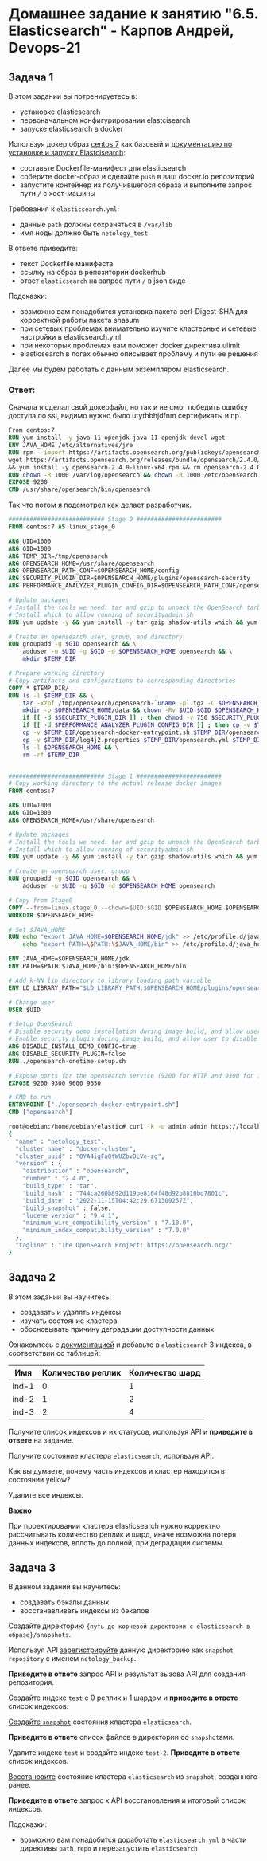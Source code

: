 # Домашнее задание к занятию "6.5. Elasticsearch" - Карпов Андрей, Devops-21

## Задача 1

В этом задании вы потренируетесь в:
- установке elasticsearch
- первоначальном конфигурировании elastcisearch
- запуске elasticsearch в docker

Используя докер образ [centos:7](https://hub.docker.com/_/centos) как базовый и 
[документацию по установке и запуску Elastcisearch](https://www.elastic.co/guide/en/elasticsearch/reference/current/targz.html):

- составьте Dockerfile-манифест для elasticsearch
- соберите docker-образ и сделайте `push` в ваш docker.io репозиторий
- запустите контейнер из получившегося образа и выполните запрос пути `/` c хост-машины

Требования к `elasticsearch.yml`:
- данные `path` должны сохраняться в `/var/lib`
- имя ноды должно быть `netology_test`

В ответе приведите:
- текст Dockerfile манифеста
- ссылку на образ в репозитории dockerhub
- ответ `elasticsearch` на запрос пути `/` в json виде

Подсказки:
- возможно вам понадобится установка пакета perl-Digest-SHA для корректной работы пакета shasum
- при сетевых проблемах внимательно изучите кластерные и сетевые настройки в elasticsearch.yml
- при некоторых проблемах вам поможет docker директива ulimit
- elasticsearch в логах обычно описывает проблему и пути ее решения

Далее мы будем работать с данным экземпляром elasticsearch.

### Ответ:
Сначала я сделал свой докерфайл, но так и не смог победить ошибку доступа по ssl, видимо нужно было utythbhjdfnm сертификаты и пр.
```dockerfile
From centos:7
RUN yum install -y java-11-openjdk java-11-openjdk-devel wget
ENV JAVA_HOME /etc/alternatives/jre
RUN rpm --import https://artifacts.opensearch.org/publickeys/opensearch.pgp && \ 
wget https://artifacts.opensearch.org/releases/bundle/opensearch/2.4.0/opensearch-2.4.0-linux-x64.rpm \ 
&& yum install -y opensearch-2.4.0-linux-x64.rpm && rm opensearch-2.4.0-linux-x64.rpm && rm -rf /var/cache/yum
RUN chown -R 1000 /var/log/opensearch && chown -R 1000 /etc/opensearch && chown -R 1000 /var/lib/opensearch
EXPOSE 9200
CMD /usr/share/opensearch/bin/opensearch
```
Так что потом я подсмотрел как делает разработчик.
```dockerfile
########################### Stage 0 ########################
FROM centos:7 AS linux_stage_0

ARG UID=1000
ARG GID=1000
ARG TEMP_DIR=/tmp/opensearch
ARG OPENSEARCH_HOME=/usr/share/opensearch
ARG OPENSEARCH_PATH_CONF=$OPENSEARCH_HOME/config
ARG SECURITY_PLUGIN_DIR=$OPENSEARCH_HOME/plugins/opensearch-security
ARG PERFORMANCE_ANALYZER_PLUGIN_CONFIG_DIR=$OPENSEARCH_PATH_CONF/opensearch-performance-analyzer

# Update packages
# Install the tools we need: tar and gzip to unpack the OpenSearch tarball, and shadow-utils to give us `groupadd` and `useradd`.
# Install which to allow running of securityadmin.sh
RUN yum update -y && yum install -y tar gzip shadow-utils which && yum clean all

# Create an opensearch user, group, and directory
RUN groupadd -g $GID opensearch && \
    adduser -u $UID -g $GID -d $OPENSEARCH_HOME opensearch && \
    mkdir $TEMP_DIR

# Prepare working directory
# Copy artifacts and configurations to corresponding directories
COPY * $TEMP_DIR/
RUN ls -l $TEMP_DIR && \
    tar -xzpf /tmp/opensearch/opensearch-`uname -p`.tgz -C $OPENSEARCH_HOME --strip-components=1 && \
    mkdir -p $OPENSEARCH_HOME/data && chown -Rv $UID:$GID $OPENSEARCH_HOME/data && \
    if [[ -d $SECURITY_PLUGIN_DIR ]] ; then chmod -v 750 $SECURITY_PLUGIN_DIR/tools/* ; fi && \
    if [[ -d $PERFORMANCE_ANALYZER_PLUGIN_CONFIG_DIR ]] ; then cp -v $TEMP_DIR/performance-analyzer.properties $PERFORMANCE_ANALYZER_PLUGIN_CONFIG_DIR; fi && \
    cp -v $TEMP_DIR/opensearch-docker-entrypoint.sh $TEMP_DIR/opensearch-onetime-setup.sh $OPENSEARCH_HOME/ && \
    cp -v $TEMP_DIR/log4j2.properties $TEMP_DIR/opensearch.yml $TEMP_DIR/*.pem $OPENSEARCH_PATH_CONF/ && \
    ls -l $OPENSEARCH_HOME && \
    rm -rf $TEMP_DIR


########################### Stage 1 ########################
# Copy working directory to the actual release docker images
FROM centos:7

ARG UID=1000
ARG GID=1000
ARG OPENSEARCH_HOME=/usr/share/opensearch

# Update packages
# Install the tools we need: tar and gzip to unpack the OpenSearch tarball, and shadow-utils to give us `groupadd` and `useradd`.
# Install which to allow running of securityadmin.sh
RUN yum update -y && yum install -y tar gzip shadow-utils which && yum clean all

# Create an opensearch user, group
RUN groupadd -g $GID opensearch && \
    adduser -u $UID -g $GID -d $OPENSEARCH_HOME opensearch

# Copy from Stage0
COPY --from=linux_stage_0 --chown=$UID:$GID $OPENSEARCH_HOME $OPENSEARCH_HOME
WORKDIR $OPENSEARCH_HOME

# Set $JAVA_HOME
RUN echo "export JAVA_HOME=$OPENSEARCH_HOME/jdk" >> /etc/profile.d/java_home.sh && \
    echo "export PATH=\$PATH:\$JAVA_HOME/bin" >> /etc/profile.d/java_home.sh

ENV JAVA_HOME=$OPENSEARCH_HOME/jdk
ENV PATH=$PATH:$JAVA_HOME/bin:$OPENSEARCH_HOME/bin

# Add k-NN lib directory to library loading path variable
ENV LD_LIBRARY_PATH="$LD_LIBRARY_PATH:$OPENSEARCH_HOME/plugins/opensearch-knn/lib"

# Change user
USER $UID

# Setup OpenSearch
# Disable security demo installation during image build, and allow user to disable during startup of the container
# Enable security plugin during image build, and allow user to disable during startup of the container
ARG DISABLE_INSTALL_DEMO_CONFIG=true
ARG DISABLE_SECURITY_PLUGIN=false
RUN ./opensearch-onetime-setup.sh

# Expose ports for the opensearch service (9200 for HTTP and 9300 for internal transport) and performance analyzer (9600 for the agent and 9650 for the root cause analysis component)
EXPOSE 9200 9300 9600 9650

# CMD to run
ENTRYPOINT ["./opensearch-docker-entrypoint.sh"]
CMD ["opensearch"]
```


```bash
root@debian:/home/debian/elastic# curl -k -u admin:admin https://localhost:9200
{
  "name" : "netology_test",
  "cluster_name" : "docker-cluster",
  "cluster_uuid" : "0YA4igFuQtWUZbvDLVe-zg",
  "version" : {
    "distribution" : "opensearch",
    "number" : "2.4.0",
    "build_type" : "tar",
    "build_hash" : "744ca260b892d119be8164f48d92b8810bd7801c",
    "build_date" : "2022-11-15T04:42:29.671309257Z",
    "build_snapshot" : false,
    "lucene_version" : "9.4.1",
    "minimum_wire_compatibility_version" : "7.10.0",
    "minimum_index_compatibility_version" : "7.0.0"
  },
  "tagline" : "The OpenSearch Project: https://opensearch.org/"
}
```

## Задача 2

В этом задании вы научитесь:
- создавать и удалять индексы
- изучать состояние кластера
- обосновывать причину деградации доступности данных

Ознакомтесь с [документацией](https://www.elastic.co/guide/en/elasticsearch/reference/current/indices-create-index.html) 
и добавьте в `elasticsearch` 3 индекса, в соответствии со таблицей:

| Имя | Количество реплик | Количество шард |
|-----|-------------------|-----------------|
| ind-1| 0 | 1 |
| ind-2 | 1 | 2 |
| ind-3 | 2 | 4 |

Получите список индексов и их статусов, используя API и **приведите в ответе** на задание.

Получите состояние кластера `elasticsearch`, используя API.

Как вы думаете, почему часть индексов и кластер находится в состоянии yellow?

Удалите все индексы.

**Важно**

При проектировании кластера elasticsearch нужно корректно рассчитывать количество реплик и шард,
иначе возможна потеря данных индексов, вплоть до полной, при деградации системы.

## Задача 3

В данном задании вы научитесь:
- создавать бэкапы данных
- восстанавливать индексы из бэкапов

Создайте директорию `{путь до корневой директории с elasticsearch в образе}/snapshots`.

Используя API [зарегистрируйте](https://www.elastic.co/guide/en/elasticsearch/reference/current/snapshots-register-repository.html#snapshots-register-repository) 
данную директорию как `snapshot repository` c именем `netology_backup`.

**Приведите в ответе** запрос API и результат вызова API для создания репозитория.

Создайте индекс `test` с 0 реплик и 1 шардом и **приведите в ответе** список индексов.

[Создайте `snapshot`](https://www.elastic.co/guide/en/elasticsearch/reference/current/snapshots-take-snapshot.html) 
состояния кластера `elasticsearch`.

**Приведите в ответе** список файлов в директории со `snapshot`ами.

Удалите индекс `test` и создайте индекс `test-2`. **Приведите в ответе** список индексов.

[Восстановите](https://www.elastic.co/guide/en/elasticsearch/reference/current/snapshots-restore-snapshot.html) состояние
кластера `elasticsearch` из `snapshot`, созданного ранее. 

**Приведите в ответе** запрос к API восстановления и итоговый список индексов.

Подсказки:
- возможно вам понадобится доработать `elasticsearch.yml` в части директивы `path.repo` и перезапустить `elasticsearch`
